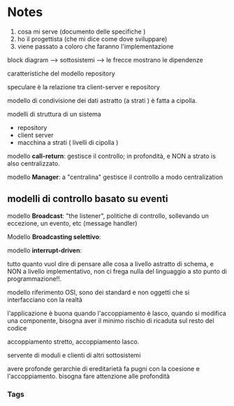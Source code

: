 # Notes
1. cosa mi serve (documento delle specifiche )
2. ho il progettista (che mi dice come dove sviluppare)
3. viene passato a coloro che faranno l'implementazione 

block diagram --> sottosistemi --> le frecce mostrano le dipendenze 

caratteristiche del modello repository 

speculare è la relazione tra client-server e repository 

modello di condivisione dei dati astratto (a strati ) è fatta a cipolla.

modelli di struttura di un sistema
- repository 
- client server
- macchina a strati ( livelli di cipolla )

modello **call-return**: gestisce il controllo; in profondità, e NON a strato is also centralizzato. 

modello **Manager**: a "centralina" gestisce il controllo a modo centralization

## modelli di controllo basato su eventi 

modello **Broadcast**: "the listener", politiche di controllo, sollevando un eccezione, un evento, etc (message handler) 

Modello **Broadcasting selettivo**: 

modello **interrupt-driven**: 

tutto quanto vuol dire di pensare alle cosa a livello astratto di schema, e NON a livello implementativo, non ci frega nulla del linguaggio a sto punto di programmazione!!. 

modello riferimento OSI, sono dei standard e non oggetti che si interfacciano con la realtà

l'applicazione è buona quando l'accoppiamento è lasco, quando si modifica una componente, bisogna aver il minimo rischio di ricaduta sul resto del codice 

accoppiamento stretto, accoppiamento lasco.

servente di moduli e clienti di altri sottosistemi 

avere profonde gerarchie di ereditarietà fa pugni con la coesione e l'accoppiamento.
bisogna fare attenzione alle profondità 






### Tags









 
